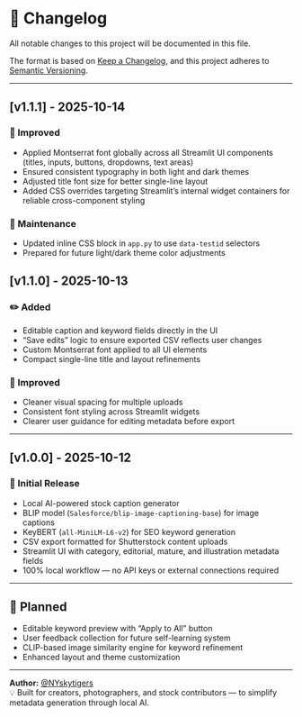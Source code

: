 # 📜 Changelog
All notable changes to this project will be documented in this file.

The format is based on [Keep a Changelog](https://keepachangelog.com/en/1.1.0/),
and this project adheres to [Semantic Versioning](https://semver.org/spec/v2.0.0.html).

---
## [v1.1.1] - 2025-10-14
### 🎨 Improved
- Applied Montserrat font globally across all Streamlit UI components (titles, inputs, buttons, dropdowns, text areas)
- Ensured consistent typography in both light and dark themes
- Adjusted title font size for better single-line layout
- Added CSS overrides targeting Streamlit’s internal widget containers for reliable cross-component styling

### 🧱 Maintenance
- Updated inline CSS block in `app.py` to use `data-testid` selectors
- Prepared for future light/dark theme color adjustments

## [v1.1.0] - 2025-10-13
### ✏️ Added
- Editable caption and keyword fields directly in the UI
- “Save edits” logic to ensure exported CSV reflects user changes
- Custom Montserrat font applied to all UI elements
- Compact single-line title and layout refinements

### 🎨 Improved
- Cleaner visual spacing for multiple uploads
- Consistent font styling across Streamlit widgets
- Clearer user guidance for editing metadata before export

---

## [v1.0.0] - 2025-10-12
### 🚀 Initial Release
- Local AI-powered stock caption generator
- BLIP model (`Salesforce/blip-image-captioning-base`) for image captions
- KeyBERT (`all-MiniLM-L6-v2`) for SEO keyword generation
- CSV export formatted for Shutterstock content uploads
- Streamlit UI with category, editorial, mature, and illustration metadata fields
- 100% local workflow — no API keys or external connections required

---

## 🧩 Planned
- Editable keyword preview with “Apply to All” button
- User feedback collection for future self-learning system
- CLIP-based image similarity engine for keyword refinement
- Enhanced layout and theme customization

---

**Author:** [@NYskytigers](https://github.com/nyskytigers)  
💡 Built for creators, photographers, and stock contributors — to simplify metadata generation through local AI.

